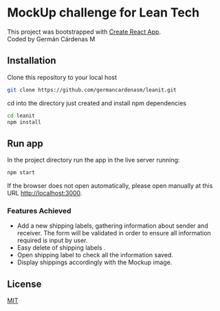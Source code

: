 # MockUp challenge for Lean Tech

This project was bootstrapped with [Create React App](https://github.com/facebook/create-react-app).  
Coded by Germán Cárdenas M

## Installation

Clone this repository to your local host

```bash
git clone https://github.com/germancardenasm/leanit.git
```

cd into the directory just created and install npm dependencies

```bash
cd leanit
npm install
```

## Run app

In the project directory run the app in the live server running:

```bash
npm start
```

If the browser does not open automatically, please open manually at this URL [http://localhost:3000](http://localhost:3000).

### Features Achieved

- Add a new shipping labels, gathering information about sender and receiver. The form will be validated in order to ensure all information required is input by user.
- Easy delete of shipping labels .
- Open shipping label to check all the information saved.  
- Display shippings accordingly with the Mockup image.



## License

[MIT](https://choosealicense.com/licenses/mit/)


